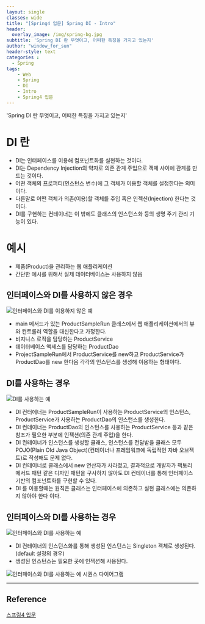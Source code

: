 ```yaml
--- 
layout: single
classes: wide
title: "[Spring4 입문] Spring DI - Intro"
header:
  overlay_image: /img/spring-bg.jpg
subtitle: 'Spring DI 란 무엇이고, 어떠한 특징을 가지고 있는지'
author: "window_for_sun"
header-style: text
categories :
  - Spring
tags:
    - Web
    - Spring
    - DI
    - Intro
    - Spring4 입문
---  
```


'Spring DI 란 무엇이고, 어떠한 특징을 가지고 있는지'

# DI 란
- DI는 인터페이스를 이용해 컴포넌트화를 실현하는 것이다.
- DI는 Dependency Injection의 약자로 의존 관계 주입으로 객체 사이에 관계를 만드는 것이다.
- 어떤 객체의 프로퍼티(인스턴스 변수)에 그 객체가 이용할 객체를 설정한다는 의미이다.
- 다른말로 어떤 객체가 의존(이용)할 객체를 주입 혹은 인젝션(Injection) 한다는 것이다.
- DI를 구현하는 컨테이너는 이 밖에도 클래스의 인스턴스화 등의 생명 주기 관리 기능이 있다.


# 예시
- 제품(Product)을 관리하는 웹 애플리케이션  
- 간단한 예시를 위해서 실제 데이터베이스는 사용하지 않음

## 인터페이스와 DI를 사용하지 않은 경우
![인터페이스와 DI를 이용하지 않은 예]({{site.baseurl}}/img/spring/spring-spring4intro-3-spring-di-intro-notinterface-ex-1.png)
- main 메서드가 있는 ProductSampleRun 클래스에서 웹 애플리케이션에서의 뷰와 컨트롤러 역할을 대신한다고 가정한다.
- 비지니스 로직을 담당하는 ProductService
- 데이터베이스 액세스를 담당하는 ProductDao
- ProjectSampleRun에서 ProductService를 new하고 ProductService가 ProductDao를 new 한다음 각각의 인스턴스를 생성해 이용하는 형태이다.

## DI를 사용하는 경우
![DI를 사용하는 예]({{site.baseurl}}/img/spring/spring-spring4intro-3-spring-di-intro-usedi-ex-1.png)
- DI 컨터에너는 ProductSampleRun이 사용하는 ProductService의 인스턴스, ProductService가 사용하는 ProductDao의 인스턴스를 생성한다.
- DI 컨테이너는 ProductDao의 인스턴스를 사용하는 ProductService 등과 같은 참조가 필요한 부분에 인젝션(의존 관계 주입)을 한다.
- DI 컨테이너가 인스턴스를 생성할 클래스, 인스턴스를 전달받을 클래스 모두 POJO(Plain Old Java Object)(컨테이너나 프레임워크에 독립적인 자바 오브젝트)로 작성해도 문제 없다.
- DI 컨테이너로 클래스에서 new 연산자가 사라졌고, 결과적으로 개발자가 팩토리 메서드 패턴 같은 디자인 패턴을 구사하지 않아도 DI 컨테이너를 통해 인터페이스 기반의 컴포넌트화를 구현할 수 있다.
- DI 를 이용할때는 원칙은 클래스는 인터페이스에 의존하고 실현 클래스에는 의존하지 않아야 한다 이다.

## 인터페이스와 DI를 사용하는 경우
![인터페이스와 DI를 사용하는 예]({{site.baseurl}}/img/spring/spring-spring4intro-3-spring-di-intro-useinterfacedi-ex-1.png)
- DI 컨테이너의 인스턴스화를 통해 생성된 인스턴스는 Singleton 객체로 생성된다. (default 설정의 경우)
- 생성된 인스턴스는 필요한 곳에 인젝션해 사용된다.

![인터페이스와 DI를 사용하는 예 시퀀스 다이어그램]()



---
## Reference
[스프링4 입문](https://book.naver.com/bookdb/book_detail.nhn?bid=12685135)  
